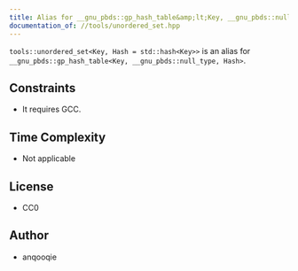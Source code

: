```yaml
---
title: Alias for __gnu_pbds::gp_hash_table&amp;lt;Key, __gnu_pbds::null_type, Hash&amp;gt;
documentation_of: //tools/unordered_set.hpp
---
```


`tools::unordered_set<Key, Hash = std::hash<Key>>` is an alias for `__gnu_pbds::gp_hash_table<Key, __gnu_pbds::null_type, Hash>`.

## Constraints
- It requires GCC.

## Time Complexity
- Not applicable

## License
- CC0

## Author
- anqooqie
